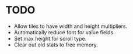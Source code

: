 # TODO

+ Allow tiles to have width and height multipliers.
+ Automatically reduce font for value fields.
+ Set max height for scroll type.
+ Clear out old stats to free memory.
